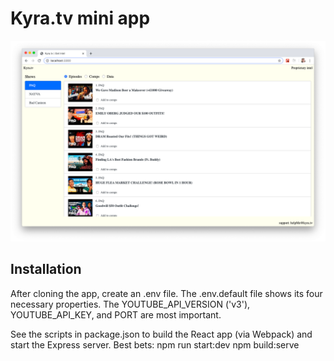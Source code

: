 # Kyra.tv mini app

![cover image](/kyra-grab.png)

## Installation 

After cloning the app, create an .env file. The .env.default file shows its four necessary properties. The YOUTUBE_API_VERSION ('v3'), YOUTUBE_API_KEY, and PORT are most important.

See the scripts in package.json to build the React app (via Webpack) and start the Express server. Best bets: 
    npm run start:dev
    npm build:serve
